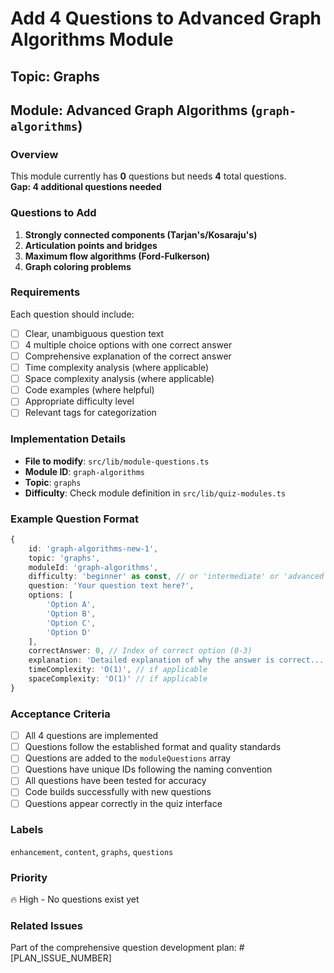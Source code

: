 # Add 4 Questions to Advanced Graph Algorithms Module

## Topic: Graphs
## Module: Advanced Graph Algorithms (`graph-algorithms`)

### Overview
This module currently has **0** questions but needs **4** total questions.  
**Gap: 4 additional questions needed**

### Questions to Add

1. **Strongly connected components (Tarjan's/Kosaraju's)**
2. **Articulation points and bridges**
3. **Maximum flow algorithms (Ford-Fulkerson)**
4. **Graph coloring problems**

### Requirements
Each question should include:
- [ ] Clear, unambiguous question text
- [ ] 4 multiple choice options with one correct answer
- [ ] Comprehensive explanation of the correct answer
- [ ] Time complexity analysis (where applicable)
- [ ] Space complexity analysis (where applicable)
- [ ] Code examples (where helpful)
- [ ] Appropriate difficulty level
- [ ] Relevant tags for categorization

### Implementation Details
- **File to modify**: `src/lib/module-questions.ts`
- **Module ID**: `graph-algorithms`
- **Topic**: `graphs`
- **Difficulty**: Check module definition in `src/lib/quiz-modules.ts`

### Example Question Format
```typescript
{
    id: 'graph-algorithms-new-1',
    topic: 'graphs',
    moduleId: 'graph-algorithms',
    difficulty: 'beginner' as const, // or 'intermediate' or 'advanced'
    question: 'Your question text here?',
    options: [
        'Option A',
        'Option B', 
        'Option C',
        'Option D'
    ],
    correctAnswer: 0, // Index of correct option (0-3)
    explanation: 'Detailed explanation of why the answer is correct...',
    timeComplexity: 'O(1)', // if applicable
    spaceComplexity: 'O(1)' // if applicable
}
```

### Acceptance Criteria
- [ ] All 4 questions are implemented
- [ ] Questions follow the established format and quality standards
- [ ] Questions are added to the `moduleQuestions` array
- [ ] Questions have unique IDs following the naming convention
- [ ] All questions have been tested for accuracy
- [ ] Code builds successfully with new questions
- [ ] Questions appear correctly in the quiz interface

### Labels
`enhancement`, `content`, `graphs`, `questions`

### Priority
🔥 High - No questions exist yet

### Related Issues
Part of the comprehensive question development plan: #[PLAN_ISSUE_NUMBER]